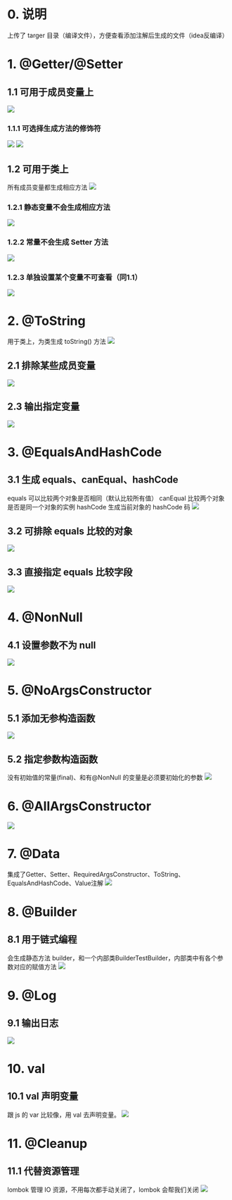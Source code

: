 # 0. 说明
上传了 targer 目录（编译文件），方便查看添加注解后生成的文件（idea反编译）
# 1. @Getter/@Setter
## 1.1 可用于成员变量上
![](README.assets/e12c18a3.png)
### 1.1.1 可选择生成方法的修饰符
![](README.assets/47ffb355.png)
![](README.assets/572f3f29.png)

## 1.2 可用于类上
所有成员变量都生成相应方法
![](README.assets/073aec88.png)
### 1.2.1 静态变量不会生成相应方法
![](README.assets/617d7161.png)
### 1.2.2 常量不会生成 Setter 方法
![](README.assets/91d0f29d.png)
### 1.2.3 单独设置某个变量不可查看（同1.1）
![](README.assets/95c94b3b.png)

# 2. @ToString
用于类上，为类生成 toString() 方法
![](README.assets/fa598a7c.png)
## 2.1 排除某些成员变量
![](README.assets/2d198588.png)
## 2.3 输出指定变量
![](README.assets/55e563c8.png)

# 3. @EqualsAndHashCode
## 3.1 生成 equals、canEqual、hashCode
equals 可以比较两个对象是否相同（默认比较所有值）
canEqual 比较两个对象是否是同一个对象的实例
hashCode 生成当前对象的 hashCode 码
![](README.assets/4a9feb69.png)
## 3.2 可排除 equals 比较的对象
![](README.assets/98eb4073.png)
## 3.3 直接指定 equals 比较字段
![](README.assets/25d126be.png)

# 4. @NonNull
## 4.1 设置参数不为 null
![](README.assets/da5aff9e.png)

# 5. @NoArgsConstructor
## 5.1 添加无参构造函数
![](README.assets/1e07a92c.png)
## 5.2 指定参数构造函数
没有初始值的常量(final)、和有@NonNull 的变量是必须要初始化的参数 
![](README.assets/e4ffc5fe.png)
# 6. @AllArgsConstructor
![](README.assets/f8a32034.png)
# 7. @Data
集成了Getter、Setter、RequiredArgsConstructor、ToString、EqualsAndHashCode、Value注解
![](README.assets/47dcf085.png)

# 8. @Builder
## 8.1 用于链式编程
会生成静态方法 builder，和一个内部类BuilderTestBuilder，内部类中有各个参数对应的赋值方法
![](README.assets/6ee60091.png)

# 9. @Log
## 9.1 输出日志
![](README.assets/e31c4e3a.png)

# 10. val
## 10.1 val 声明变量
跟 js 的 var 比较像，用 val 去声明变量。
![](README.assets/53a32740.png)

# 11. @Cleanup
## 11.1 代替资源管理
lombok 管理 IO 资源，不用每次都手动关闭了，lombok 会帮我们关闭
![](README.assets/04672187.png)
